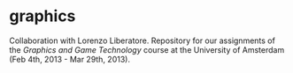 graphics
========

Collaboration with Lorenzo Liberatore. Repository for our assignments of the _Graphics and Game Technology_ course at the University of Amsterdam (Feb 4th, 2013 - Mar 29th, 2013).
